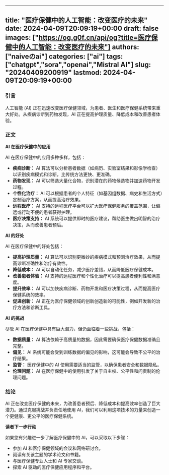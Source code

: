 
---
title: "医疗保健中的人工智能：改变医疗的未来"
date: 2024-04-09T20:09:19+00:00
draft: false
images: ["https://og.g0f.cn/api/og?title=医疗保健中的人工智能：改变医疗的未来"]
authors: ["naiveのai"]
categories: ["ai"]
tags: ["chatgpt","sora","openai","Mistral AI"]
slug: "20240409200919"
lastmod: 2024-04-09T20:09:19+00:00
---
### 引言

人工智能 (AI) 正在迅速改变医疗保健领域，为患者、医生和医疗保健系统带来重大好处。从疾病诊断到药物发现，AI 正在提高护理质量、降低成本和改善患者体验。

### 正文

**AI 在医疗保健中的应用**

AI 在医疗保健中的应用多种多样，包括：

- **疾病诊断：** AI 算法可以分析患者数据（如病历、实验室结果和影像学检查）以识别疾病模式和诊断，比传统方法更快、更准确。
- **药物发现：** AI 可以筛选大量化合物，识别潜在的药物候选物并加速药物开发过程。
- **个性化治疗：** AI 可以根据患者的个人特征（如基因组数据、病史和生活方式）定制治疗方案，从而提高治疗效果。
- **远程医疗：** AI 支持的远程医疗平台可以扩大医疗保健服务的覆盖范围，让偏远或行动不便的患者获得护理。
- **医疗决策支持：** AI 系统可以提供即时的医疗建议，帮助医生做出明智的治疗决策，从而改善患者预后。

**AI 的好处**

AI 在医疗保健中的好处包括：

- **提高护理质量：** AI 算法可以识别更微妙的疾病模式和预测治疗效果，从而提高诊断准确性和治疗有效性。
- **降低成本：** AI 可以自动化任务，减少医疗差错，从而降低医疗保健成本。
- **改善患者体验：** AI 支持的远程医疗和个性化治疗可以提高患者便利性和满意度。
- **提升效率：** AI 可以加快疾病诊断、药物开发和医疗决策过程，从而提高医疗保健系统的效率。
- **促进创新：** AI 正在为医疗保健领域的创新创造新的可能性，例如开发新的治疗方法和诊断工具。

**AI 的挑战**

尽管 AI 在医疗保健中具有巨大潜力，但仍面临着一些挑战，包括：

- **数据质量：** AI 算法依赖于高质量的数据，因此需要确保医疗保健数据准确且完整。
- **偏见：** AI 系统可能会受到训练数据的偏见的影响，这可能会导致不公平的治疗结果。
- **监管：** 医疗保健中的 AI 使用需要适当的监管，以确保患者安全和数据隐私。
- **伦理问题：** AI 在医疗保健中的使用引发了关于自主权、公平性和问责制的伦理问题。

### 结论

AI 正在改变医疗保健的未来，为改善患者预后、降低成本和提高效率创造了巨大潜力。通过克服挑战并负责任地使用 AI，我们可以利用这项技术的力量来创造一个更健康、更公平的医疗保健系统。

**读者下一步行动**

如果您有兴趣进一步了解医疗保健中的 AI，可以采取以下步骤：

- 参加 AI 和医疗保健领域的会议和网络研讨会。
- 阅读有关该主题的学术论文和书籍。
- 与医疗保健专业人士和 AI 专家交谈。
- 探索 AI 驱动的医疗保健应用程序和平台。